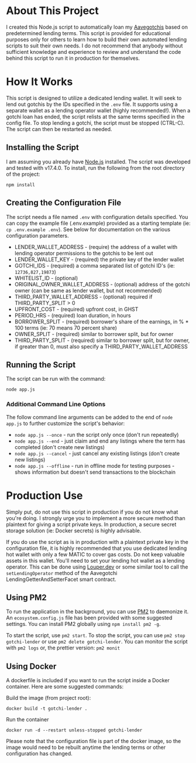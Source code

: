# About This Project
I created this Node.js script to automatically loan my [Aavegotchis](https://aavegotchi.com) based on predetermined lending terms. This script is provided for educational purposes only for others to learn how to build their own automated lending scripts to suit their own needs. I do not recommend that anybody without sufficient knowledge and experience to review and understand the code behind this script to run it in production for themselves.

# How It Works
This script is designed to utilize a dedicated lending wallet. It will seek to lend out gotchis by the IDs specified in the `.env` file. It supports using a separate wallet as a lending operator wallet (highly recommended!). When a gotchi loan has ended, the script relists at the same terms specified in the config file. To stop lending a gotchi, the script must be stopped (CTRL-C). The script can then be restarted as needed.

## Installing the Script
I am assuming you already have [Node.js](https://nodejs.org/en/) installed. The script was developed and tested with v17.4.0. To install, run the following from the root directory of the project:
```
npm install
```

## Creating the Configuration File
The script needs a file named `.env` with configuration details specified. You can copy the example file (.env.example) provided as a starting template (ie: `cp .env.example .env`). See below for documentation on the various configuration parameters.
- LENDER_WALLET_ADDRESS - (require) the address of a wallet with lending operator permissions to the gotchis to be lent out
- LENDER_WALLET_KEY - (required) the private key of the lender wallet
- GOTCHI_IDS - (required) a comma separated list of gotchi ID's (ie: `12736,827,19873`)
- WHITELIST_ID - (optional)
- ORIGINAL_OWNER_WALLET_ADDRESS - (optional) address of the gotchi owner (can be same as lender wallet, but not recommended)
- THIRD_PARTY_WALLET_ADDRESS - (optional) required if THIRD_PARTY_SPLIT > 0
- UPFRONT_COST - (required) upfront cost, in GHST
- PERIOD_HRS - (required) loan duration, in hours
- BORROWER_SPLIT - (required) borrower's share of the earnings, in % * 100 terms (ie: 70 means 70 percent share)
- OWNER_SPLIT - (required) similar to borrower split, but for owner
- THIRD_PARTY_SPLIT - (required) similar to borrower split, but for owner, if greater than 0, must also specify a THIRD_PARTY_WALLET_ADDRESS

## Running the Script
The script can be run with the command:
```
node app.js
```
### Additional Command Line Options
The follow command line arguments can be added to the end of `node app.js` to further customize the script's behavior:
- `node app.js --once` - run the script only once (don't run repeatedly)
- `node app.js --end` - just claim and end any listings where the term has completed (don't create new listings)
- `node app.js --cancel` - just cancel any existing listings (don't create new listings)
- `node app.js --offline` - run in offline mode for testing purposes - shows information but doesn't send transactions to the blockchain


# Production Use
Simply put, do not use this script in production if you do not know what you're doing. I strongly urge you to implement a more secure method than plaintext for giving a script private keys. In production, a secure secret storage solution (ie: Docker secrets) is highly advisable.

If you do use the script as is in production with a plaintext private key in the configuration file, it is highly recommended that you use dedicated lending hot wallet with only a few MATIC to cover gas costs. Do not keep valuable assets in this wallet. You'll need to set your lending hot wallet as a lending operator. This can be done using [Louper.dev](https://louper.dev/diamond/0x86935F11C86623deC8a25696E1C19a8659CbF95d?network=polygon) or some similar tool to call the `setLendingOperator`  method of the Aavegotchi LendingGetterAndSetterFacet smart contract.

## Using PM2
To run the application in the background, you can use [PM2](https://pm2.keymetrics.io/) to daemonize it. An `ecosystem.config.js` file has been provided with some suggested settings. You can install PM2 globally using `npm install pm2 -g`.

To start the script, use `pm2 start`. To stop the script, you can use `pm2 stop gotchi-lender` or use `pm2 delete gotchi-lender`. You can monitor the script with `pm2 logs` or, the prettier version: `pm2 monit`

## Using Docker
A dockerfile is included if you want to run the script inside a Docker container. Here are some suggested commands:

Build the image (from project root):
```
docker build -t gotchi-lender .
```
Run the container
```
docker run -d --restart unless-stopped gotchi-lender
```
Please note that the configuration file is part of the docker image, so the image would need to be rebuilt anytime the lending terms or other configuration has changed.